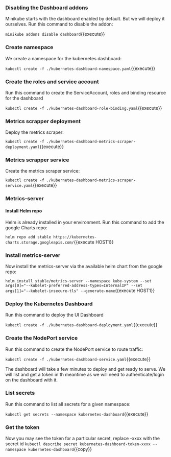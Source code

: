 ### Disabling the Dashboard addons

Minikube starts with the dashboard enabled by default.
But we will deploy it ourselves. Run this command to disable the addon:

`minikube addons disable dashboard`{{execute}}

### Create namespace

We create a namespace for the kubernetes dashboard:

`kubectl create -f ./kubernetes-dashboard-namespace.yaml`{{execute}}

### Create the roles and service account

Run this command to create the ServiceAccount, roles and binding resource for the dashboard

`kubectl create -f ./kubernetes-dashboard-role-binding.yaml`{{execute}}

### Metrics scrapper deployment

Deploy the metrics scraper:

`kubectl create -f ./kubernetes-dashboard-metrics-scraper-deployment.yaml`{{execute}}

### Metrics scrapper service

Create the metrics scraper service:

`kubectl create -f ./kubernetes-dashboard-metrics-scraper-service.yaml`{{execute}}

### Metrics-server

#### Install Helm repo

Helm is already installed in your environment. Run this command to add the google Charts repo:

`helm repo add stable https://kubernetes-charts.storage.googleapis.com/`{{execute HOST1}}

### Install metrics-server

Now install the metrics-server via the available helm chart from the google repo:

`helm install stable/metrics-server --namespace kube-system --set args[0]="--kubelet-preferred-address-types=InternalIP" --set args[1]="--kubelet-insecure-tls" --generate-name`{{execute HOST1}}

### Deploy the Kubernetes Dashboard

Run this command to deploy the UI Dashboard

`kubectl create -f ./kubernetes-dashboard-deployment.yaml`{{execute}}

### Create the NodePort service

Run this command to create the NodePort service to route traffic:

`kubectl create -f ./kubernetes-dashboard-service.yaml`{{execute}}

The dashboard will take a few minutes to deploy and get ready to serve.
We will list and get a token in th meantime as we will need to authenticate/login on the dashboard with it.

### List secrets

Run this command to list all secrets for a given namespace:

`kubectl get secrets --namespace kubernetes-dashboard`{{execute}}

### Get the token

Now you may see the token for a particular secret, replace -xxxx with the secret id
`kubectl describe secret kubernetes-dashboard-token-xxxx --namespace kubernetes-dashboard`{{copy}}
